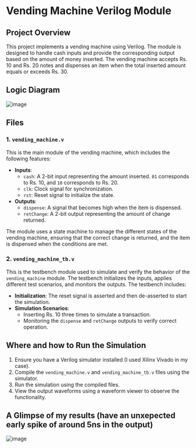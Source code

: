 # Vending Machine Verilog Module

## Project Overview

This project implements a vending machine using Verilog. The module is designed to handle cash inputs and provide the corresponding output based on the amount of money inserted. The vending machine accepts Rs. 10 and Rs. 20 notes and dispenses an item when the total inserted amount equals or exceeds Rs. 30.


## Logic Diagram
![image](https://github.com/user-attachments/assets/d431a29f-e4ec-4c9f-b0ff-68ce9f70b29a)

## Files

### 1. `vending_machine.v`
This is the main module of the vending machine, which includes the following features:
- **Inputs**:
  - `cash`: A 2-bit input representing the amount inserted. `01` corresponds to Rs. 10, and `10` corresponds to Rs. 20.
  - `clk`: Clock signal for synchronization.
  - `rst`: Reset signal to initialize the state.
- **Outputs**:
  - `dispense`: A signal that becomes high when the item is dispensed.
  - `retChange`: A 2-bit output representing the amount of change returned.

The module uses a state machine to manage the different states of the vending machine, ensuring that the correct change is returned, and the item is dispensed when the conditions are met.

### 2. `vending_machine_tb.v`
This is the testbench module used to simulate and verify the behavior of the `vending_machine` module. The testbench initializes the inputs, applies different test scenarios, and monitors the outputs. The testbench includes:
- **Initialization**: The reset signal is asserted and then de-asserted to start the simulation.
- **Simulation Scenarios**:
  - Inserting Rs. 10 three times to simulate a transaction.
  - Monitoring the `dispense` and `retChange` outputs to verify correct operation.

## Where and how to Run the Simulation

1. Ensure you have a Verilog simulator installed (I used Xilinx Vivado in my case).
2. Compile the `vending_machine.v` and `vending_machine_tb.v` files using the simulator.
3. Run the simulation using the compiled files.
4. View the output waveforms using a waveform viewer to observe the functionality.


## A Glimpse of my results (have an unxepected early spike of around 5ns in the output) 
![image](https://github.com/user-attachments/assets/7575305b-aaac-486d-b062-cd10082dfa57)



